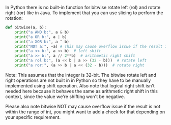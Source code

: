 In Python there is no built-in function for bitwise rotate left (rol) and rotate right (ror) like in Java. To implement that you can use slicing to perform the rotation:

```python
def bitwise(a, b):
    print("a AND b:", a & b)
    print("a OR b:", a | b)
    print("a XOR b:", a ^ b)
    print("NOT a:", ~a) # This may cause overflow issue if the result is not within the range of int.
    print("a << b:", a << b)  # left shift
    print("a >> b:", a // 2**b)  # arithmetic right shift
    print("a rol b:", (a << b | a >> (32 - b)))  # rotate left
    print("a ror:", (a >> b | a << (32 - b)))  # rotate right
```
Note: This assumes that the integer is 32-bit. The bitwise rotate left and right operations are not built in in Python so they have to be manually implemented using shift operation. Also note that logical right shift isn't needed here because it behaves the same as arithmetic right shift in this context, since the value we're shifting won't be negative. 

Please also note bitwise NOT may cause overflow issue if the result is not within the range of int, you might want to add a check for that depending on your specific requirement.
